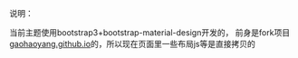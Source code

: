 说明：

当前主题使用bootstrap3+bootstrap-material-design开发的，
前身是fork项目[gaohaoyang.github.io](https://github.com/Gaohaoyang/gaohaoyang.github.io)的，所以现在页面里一些布局js等是直接拷贝的

